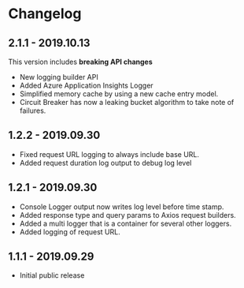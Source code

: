 # Changelog

## 2.1.1 - 2019.10.13

This version includes **breaking API changes**

* New logging builder API
* Added Azure Application Insights Logger
* Simplified memory cache by using a new cache entry model.
* Circuit Breaker has now a leaking bucket algorithm to take note of failures.

## 1.2.2 - 2019.09.30

* Fixed request URL logging to always include base URL.
* Added request duration log output to debug log level

## 1.2.1 - 2019.09.30

* Console Logger output now writes log level before time stamp.
* Added response type and query params to Axios request builders.
* Added a multi logger that is a container for several other loggers.
* Added logging of request URL.

## 1.1.1 - 2019.09.29

* Initial public release
